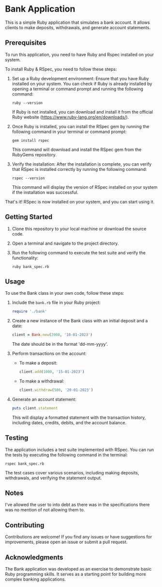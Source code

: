 # Bank Application

This is a simple Ruby application that simulates a bank account. It allows clients to make deposits, withdrawals, and generate account statements.

## Prerequisites

To run this application, you need to have Ruby and Rspec installed on your system.

To install Ruby & RSpec, you need to follow these steps:

1. Set up a Ruby development environment: Ensure that you have Ruby installed on your system. You can check if Ruby is already installed by opening a terminal or command prompt and running the following command:
   ```
   ruby --version
   ```
   If Ruby is not installed, you can download and install it from the official Ruby website (https://www.ruby-lang.org/en/downloads/).

2. Once Ruby is installed, you can install the RSpec gem by running the following command in your terminal or command prompt:
   ```
   gem install rspec
   ```
   This command will download and install the RSpec gem from the RubyGems repository.

3. Verify the installation: After the installation is complete, you can verify that RSpec is installed correctly by running the following command:
   ```
   rspec --version
   ```
   This command will display the version of RSpec installed on your system if the installation was successful.

That's it! RSpec is now installed on your system, and you can start using it.

## Getting Started

1. Clone this repository to your local machine or download the source code.
2. Open a terminal and navigate to the project directory.
3. Run the following command to execute the test suite and verify the functionality:

   ```
   ruby bank_spec.rb
   ```

## Usage

To use the Bank class in your own code, follow these steps:

1. Include the `bank.rb` file in your Ruby project:

   ```ruby
   require './bank'
   ```

2. Create a new instance of the Bank class with an initial deposit and a date:

   ```ruby
   client = Bank.new(2000, '10-01-2023')
   ```

   The date should be in the format 'dd-mm-yyyy'.

3. Perform transactions on the account:

   - To make a deposit:

     ```ruby
     client.add(1000, '15-01-2023')
     ```

   - To make a withdrawal:

     ```ruby
     client.withdraw(500, '20-01-2023')
     ```

4. Generate an account statement:

   ```ruby
   puts client.statement
   ```

   This will display a formatted statement with the transaction history, including dates, credits, debits, and the account balance.

## Testing

The application includes a test suite implemented with RSpec. You can run the tests by executing the following command in the terminal:

```
rspec bank_spec.rb
```
The test cases cover various scenarios, including making deposits, withdrawals, and verifying the statement output.

## Notes

I've allowed the user to into debt as there was in the specifications there was no mention of not allowing them to. 


## Contributing

Contributions are welcome! If you find any issues or have suggestions for improvements, please open an issue or submit a pull request.

## Acknowledgments

The Bank application was developed as an exercise to demonstrate basic Ruby programming skills. It serves as a starting point for building more complex banking applications.